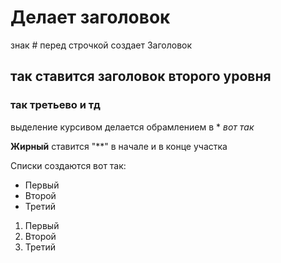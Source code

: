 # Делает заголовок
знак # перед строчкой создает Заголовок

## так ставится заголовок второго уровня
### так третьево и тд

выделение курсивом делается обрамлением в *
*вот так*

**Жирный** ставится "**" в начале и в конце участка


Списки создаются вот так:
* Первый
* Второй
* Третий

1. Первый
2. Второй
3. Третий

